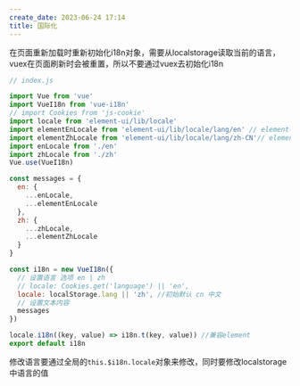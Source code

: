 ```yaml
---
create_date: 2023-06-24 17:14
title: 国际化
---
```


在页面重新加载时重新初始化i18n对象，需要从localstorage读取当前的语言，vuex在页面刷新时会被重置，所以不要通过vuex去初始化i18n

```js
// index.js

import Vue from 'vue'
import VueI18n from 'vue-i18n'
// import Cookies from 'js-cookie'
import locale from 'element-ui/lib/locale'
import elementEnLocale from 'element-ui/lib/locale/lang/en' // element-ui lang
import elementZhLocale from 'element-ui/lib/locale/lang/zh-CN'// element-ui lang
import enLocale from './en'
import zhLocale from './zh'
Vue.use(VueI18n)

const messages = {
  en: {
    ...enLocale,
    ...elementEnLocale
  },
  zh: {
    ...zhLocale,
    ...elementZhLocale
  }
}

const i18n = new VueI18n({
  // 设置语言 选项 en | zh
  // locale: Cookies.get('language') || 'en',
  locale: localStorage.lang || 'zh', //初始默认 cn 中文
  // 设置文本内容
  messages
})

locale.i18n((key, value) => i18n.t(key, value)) //兼容element
export default i18n
```

修改语言要通过全局的`this.$i18n.locale`对象来修改，同时要修改localstorage中语言的值